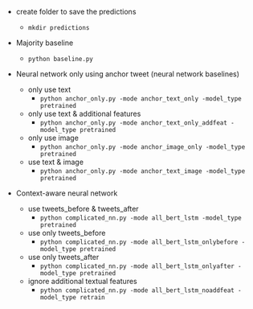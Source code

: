 - create folder to save the predictions
  - `mkdir predictions`

- Majority baseline
  - `python baseline.py`
    
- Neural network only using anchor tweet (neural network baselines)
  - only use text
    - `python anchor_only.py -mode anchor_text_only -model_type pretrained`
  - only use text & additional features
    - `python anchor_only.py -mode anchor_text_only_addfeat -model_type pretrained`
  - only use image
    - `python anchor_only.py -mode anchor_image_only -model_type pretrained`
  - use text & image
    - `python anchor_only.py -mode anchor_text_image -model_type pretrained`

- Context-aware neural network
  - use tweets_before & tweets_after
    - `python complicated_nn.py -mode all_bert_lstm -model_type pretrained`
  - use only tweets_before
    - `python complicated_nn.py -mode all_bert_lstm_onlybefore -model_type pretrained`
  - use only tweets_after
    - `python complicated_nn.py -mode all_bert_lstm_onlyafter -model_type pretrained`
  - ignore additional textual features
    - `python complicated_nn.py -mode all_bert_lstm_noaddfeat -model_type retrain`